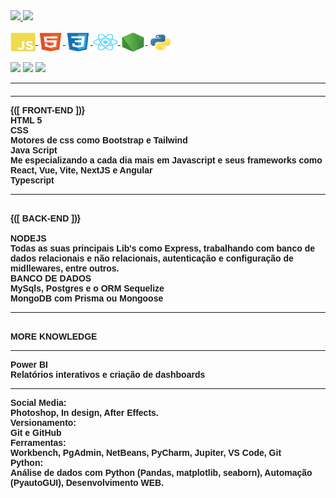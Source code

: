 <div>
   <a href="https://github.com/fmcnit">
   <img height="190em" src="https://github-readme-stats.vercel.app/api?username=fmcnit&show_icons=true&theme=tokyonight&include_all_commits=true&count_private=true"/>
   <img height="190em" src="https://github-readme-stats.vercel.app/api/top-langs/?username=fmcnit&layout=compact&langs_count=6&theme=tokyonight"/>
</div>
    
<div style="display: inline_block"><br>
  <img align="center" alt="Js" height="30" width="40" src="https://raw.githubusercontent.com/devicons/devicon/master/icons/javascript/javascript-plain.svg">
  <img align="center" alt="HTML" height="30" width="40" src="https://raw.githubusercontent.com/devicons/devicon/master/icons/html5/html5-original.svg">
  <img align="center" alt="CSS" height="30" width="40" src="https://raw.githubusercontent.com/devicons/devicon/master/icons/css3/css3-original.svg">
  <img align="center" alt="react" height="30" width="40" src="https://raw.githubusercontent.com/devicons/devicon/master/icons/react/react-original.svg">
  <img align="center" alt="NodeJS" height="30" width="40" src="https://raw.githubusercontent.com/devicons/devicon/master/icons/nodejs/nodejs-original.svg">
  <img align="center" alt="Python" height="30" width="40" src="https://raw.githubusercontent.com/devicons/devicon/master/icons/python/python-original.svg">
   
</div>
 
<br>
<div> 
   <a href="https://instagram.com/fw2b" target="_blank"><img src="https://img.shields.io/badge/-Instagram-%23E4405F?style=for-the-badge&logo=instagram&logoColor=white" target="_blank"></a>
   <a href ="fmcnit@gmail.com"><img src="https://img.shields.io/badge/-Gmail-%23333?style=for-the-badge&logo=gmail&logoColor=white" target="_blank"></a>
   <a href="https://www.linkedin.com/in/fmcnit" target="_blank"><img src="https://img.shields.io/badge/-LinkedIn-%230077B5?style=for-the-badge&logo=linkedin&logoColor=white" target="_blank"></a>
  
<hr>
 
<h4 style ="font-family: arial, sans-serif">
<hr>
{([ FRONT-END ])}

<br>
HTML 5 
<br>
CSS
<br>
Motores de css como Bootstrap e Tailwind
<br>
Java Script
<br>
Me especializando a cada dia mais em Javascript e seus frameworks como React, Vue, Vite, NextJS e Angular
<br>
Typescript
<br>

<hr>
<br>
{([ BACK-END ])}
<br>
<br>
NODEJS
<br>
Todas as suas principais Lib's como Express, trabalhando com banco de dados relacionais e não relacionais, autenticação e configuração de midllewares, entre outros.
<br>
BANCO DE DADOS
<br>
MySqls, Postgres e o ORM Sequelize
<br>
MongoDB com Prisma ou Mongoose
<hr>
<br>
MORE KNOWLEDGE
<br>
<hr>
Power BI
<br>
Relatórios interativos e criação de dashboards
<hr>
Social Media:
<br>
Photoshop, In design, After Effects.
<br>
Versionamento:
<br>
Git e GitHub
<br>
Ferramentas:
<br>
Workbench, PgAdmin, NetBeans, PyCharm, Jupiter, VS Code, Git
<br>
Python:
<br>
Análise de dados com Python (Pandas, matplotlib, seaborn), Automação (PyautoGUI), Desenvolvimento WEB.
</h4>
 

